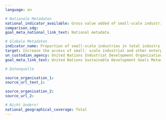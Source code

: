 ```yaml
---
language: en

# Nationale Metadaten
national_indicator_available: Gross value added of small-scale industries in manufacturing
comparison_sdg:
goal_meta_national_link_text: National metadata

# Globale Metadaten
indicator_name: Proportion of small-scale industries in total industry value added
target: Increase the access of small- scale industrial and other enterprises, in particular in developing countries, to financial services, including affordable credit, and their integration into value chains and markets
un_custodian_agency: United Nations Industrial Development Organization (UNIDO)
goal_meta_link_text: United Nations Sustainable Development Goals Metadata

# Datenquelle

source_organisation_1:
source_url_text_1:

source_organisation_2:
source_url_2:

# Nicht ändern!
national_geographical_coverage: Total
---
```

